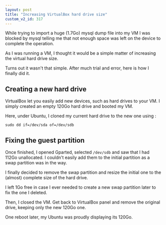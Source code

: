 ```yaml
---
layout: post
title: "Increasing VirtualBox hard drive size"
custom_v2_id: 317
---
```


While trying to import a huge (1.7Go) mysql dump file into my VM I was blocked
by mysql telling me that not enough space was left on the device to complete
the operation.

As I was running a VM, I thought it would be a simple matter of increasing the
virtual hard drive size.

Turns out it wasn't that simple. After much trial and error, here is how I
finally did it.

## Creating a new hard drive

VirtualBox let you easily add new devices, such as hard drives to your VM. I
simply created an empty 120Go hard drive and booted my VM.

Here, under Ubuntu, I cloned my current hard drive to the new one using :

    
    sudo dd if=/dev/sda of=/dev/sdb

## Fixing the guest partition

Once finished, I opened Gparted, selected `/dev/sdb` and saw that I had 112Go
unallocated. I couldn't easily add them to the initial partition as a swap
partition was in the way.

I finally decided to remove the swap partition and resize the initial one to
the (almost) complete size of the hard drive.

I left 1Go free in case I ever needed to create a new swap partition later to
fix the one I deleted.

Then, I closed the VM. Get back to VirtualBox panel and remove the original
drive, keeping only the new 120Go one.

One reboot later, my Ubuntu was proudly displaying its 120Go.

